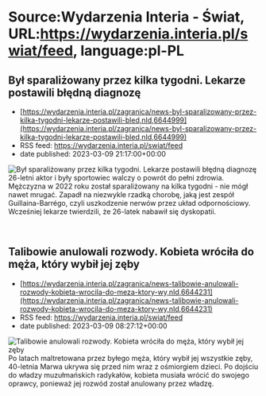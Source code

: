 # Source:Wydarzenia Interia - Świat, URL:https://wydarzenia.interia.pl/swiat/feed, language:pl-PL

## Był sparaliżowany przez kilka tygodni. Lekarze postawili błędną diagnozę
 - [https://wydarzenia.interia.pl/zagranica/news-byl-sparalizowany-przez-kilka-tygodni-lekarze-postawili-bled,nId,6644999](https://wydarzenia.interia.pl/zagranica/news-byl-sparalizowany-przez-kilka-tygodni-lekarze-postawili-bled,nId,6644999)
 - RSS feed: https://wydarzenia.interia.pl/swiat/feed
 - date published: 2023-03-09 21:17:00+00:00

<p><a href="https://wydarzenia.interia.pl/zagranica/news-byl-sparalizowany-przez-kilka-tygodni-lekarze-postawili-bled,nId,6644999"><img align="left" alt="Był sparaliżowany przez kilka tygodni. Lekarze postawili błędną diagnozę" src="https://i.iplsc.com/byl-sparalizowany-przez-kilka-tygodni-lekarze-postawili-bled/000GVB3OE4FRLPQM-C321.jpg" /></a>26-letni aktor i były sportowiec walczy o powrót do pełni zdrowia. Mężczyzna w 2022 roku został sparaliżowany na kilka tygodni - nie mógł nawet mrugać. Zapadł na niezwykle rzadką chorobę, jaką jest zespół Guillaina-Barrégo, czyli uszkodzenie nerwów przez układ odpornościowy. Wcześniej lekarze twierdzili, że 26-latek nabawił się dyskopatii. 
</p><br clear="all" />

## Talibowie anulowali rozwody. Kobieta wróciła do męża, który wybił jej zęby
 - [https://wydarzenia.interia.pl/zagranica/news-talibowie-anulowali-rozwody-kobieta-wrocila-do-meza-ktory-wy,nId,6644231](https://wydarzenia.interia.pl/zagranica/news-talibowie-anulowali-rozwody-kobieta-wrocila-do-meza-ktory-wy,nId,6644231)
 - RSS feed: https://wydarzenia.interia.pl/swiat/feed
 - date published: 2023-03-09 08:27:12+00:00

<p><a href="https://wydarzenia.interia.pl/zagranica/news-talibowie-anulowali-rozwody-kobieta-wrocila-do-meza-ktory-wy,nId,6644231"><img align="left" alt="Talibowie anulowali rozwody. Kobieta wróciła do męża, który wybił jej zęby" src="https://i.iplsc.com/talibowie-anulowali-rozwody-kobieta-wrocila-do-meza-ktory-wy/000GV6OK7Y767J4Y-C321.jpg" /></a>Po latach maltretowana przez byłego męża, który wybił jej wszystkie zęby, 40-letnia Marwa ukrywa się przed nim wraz z ośmiorgiem dzieci. Po dojściu do władzy muzułmańskich radykałów, kobieta musiała wrócić do swojego oprawcy, ponieważ jej rozwód został anulowany przez władzę.</p><br clear="all" />

